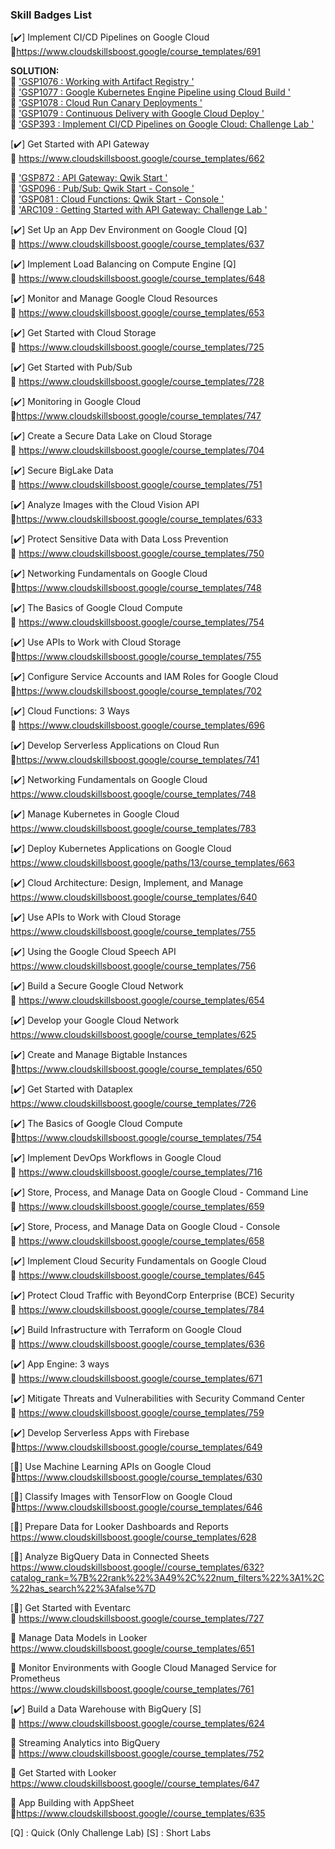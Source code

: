 ### Skill Badges List 

[✔️] Implement CI/CD Pipelines on Google Cloud   
🔗https://www.cloudskillsboost.google/course_templates/691  

**SOLUTION:**  
:link: ['GSP1076 : Working with Artifact Registry '](https://github.com/tariqsheikhsw/GoogleCloudArchitectLabs/blob/main/Solutions/GSP1076.md)   
:link: ['GSP1077 : Google Kubernetes Engine Pipeline using Cloud Build '](https://github.com/tariqsheikhsw/GoogleCloudArchitectLabs/blob/main/Solutions/GSP1077.md)   
:link: ['GSP1078 : Cloud Run Canary Deployments '](https://github.com/tariqsheikhsw/GoogleCloudArchitectLabs/blob/main/Solutions/GSP1078.md)   
:link: ['GSP1079 : Continuous Delivery with Google Cloud Deploy '](https://github.com/tariqsheikhsw/GoogleCloudArchitectLabs/blob/main/Solutions/GSP1079.md)   
:link: ['GSP393 : Implement CI/CD Pipelines on Google Cloud: Challenge Lab  '](https://github.com/tariqsheikhsw/GoogleCloudArchitectLabs/blob/main/Solutions/GSP393.md) 

[✔️] Get Started with API Gateway  
🔗 https://www.cloudskillsboost.google/course_templates/662

:link: ['GSP872 : API Gateway: Qwik Start '](https://github.com/tariqsheikhsw/GoogleCloudArchitectLabs/blob/main/Solutions/GSP872.md)    
:link: ['GSP096 : Pub/Sub: Qwik Start - Console '](https://github.com/tariqsheikhsw/GoogleCloudArchitectLabs/blob/main/Solutions/GSP096.md)    
:link: ['GSP081 : Cloud Functions: Qwik Start - Console  '](https://github.com/tariqsheikhsw/GoogleCloudArchitectLabs/blob/main/Solutions/GSP081.md)    
:link: ['ARC109 : Getting Started with API Gateway: Challenge Lab  '](https://github.com/tariqsheikhsw/GoogleCloudArchitectLabs/blob/main/Solutions/ARC109.md)    



[✔️] Set Up an App Dev Environment on Google Cloud [Q]  
🔗 https://www.cloudskillsboost.google/course_templates/637


[✔️] Implement Load Balancing on Compute Engine  [Q]  
🔗 https://www.cloudskillsboost.google/course_templates/648


[✔️] Monitor and Manage Google Cloud Resources   
🔗 https://www.cloudskillsboost.google/course_templates/653

[✔️] Get Started with Cloud Storage  
🔗 https://www.cloudskillsboost.google/course_templates/725

[✔️] Get Started with Pub/Sub  
🔗 https://www.cloudskillsboost.google/course_templates/728

[✔️] Monitoring in Google Cloud  
🔗https://www.cloudskillsboost.google/course_templates/747

[✔️] Create a Secure Data Lake on Cloud Storage  
🔗 https://www.cloudskillsboost.google/course_templates/704

[✔️] Secure BigLake Data  
🔗 https://www.cloudskillsboost.google/course_templates/751

[✔️] Analyze Images with the Cloud Vision API  
🔗https://www.cloudskillsboost.google/course_templates/633

[✔️] Protect Sensitive Data with Data Loss Prevention  
🔗 https://www.cloudskillsboost.google/course_templates/750

[✔️] Networking Fundamentals on Google Cloud  
🔗https://www.cloudskillsboost.google/course_templates/748

[✔️] The Basics of Google Cloud Compute  
🔗 https://www.cloudskillsboost.google/course_templates/754

[✔️] Use APIs to Work with Cloud Storage  
🔗https://www.cloudskillsboost.google/course_templates/755

[✔️] Configure Service Accounts and IAM Roles for Google Cloud  
🔗https://www.cloudskillsboost.google/course_templates/702

[✔️] Cloud Functions: 3 Ways    
🔗 https://www.cloudskillsboost.google/course_templates/696

[✔️] Develop Serverless Applications on Cloud Run  
🔗https://www.cloudskillsboost.google/course_templates/741

[✔️] Networking Fundamentals on Google Cloud  
https://www.cloudskillsboost.google/course_templates/748

[✔️] Manage Kubernetes in Google Cloud   
https://www.cloudskillsboost.google/course_templates/783

[✔️] Deploy Kubernetes Applications on Google Cloud  
https://www.cloudskillsboost.google/paths/13/course_templates/663

[✔️] Cloud Architecture: Design, Implement, and Manage  
https://www.cloudskillsboost.google/course_templates/640

[✔️] Use APIs to Work with Cloud Storage   
https://www.cloudskillsboost.google/course_templates/755

[✔️] Using the Google Cloud Speech API   
https://www.cloudskillsboost.google/course_templates/756

[✔️] Build a Secure Google Cloud Network  
🔗 https://www.cloudskillsboost.google/course_templates/654

[✔️] Develop your Google Cloud Network  
https://www.cloudskillsboost.google/course_templates/625

[✔️] Create and Manage Bigtable Instances  
🔗https://www.cloudskillsboost.google/course_templates/650  

[✔️] Get Started with Dataplex  
https://www.cloudskillsboost.google/course_templates/726

[✔️] The Basics of Google Cloud Compute  
🔗https://www.cloudskillsboost.google/course_templates/754

[✔️] Implement DevOps Workflows in Google Cloud  
🔗 https://www.cloudskillsboost.google/course_templates/716

[✔️] Store, Process, and Manage Data on Google Cloud - Command Line  
🔗 https://www.cloudskillsboost.google/course_templates/659

[✔️] Store, Process, and Manage Data on Google Cloud - Console  
🔗 https://www.cloudskillsboost.google/course_templates/658

[✔️] Implement Cloud Security Fundamentals on Google Cloud  
🔗 https://www.cloudskillsboost.google/course_templates/645

[✔️] Protect Cloud Traffic with BeyondCorp Enterprise (BCE) Security  
🔗 https://www.cloudskillsboost.google/course_templates/784

[✔️] Build Infrastructure with Terraform on Google Cloud  
🔗 https://www.cloudskillsboost.google/course_templates/636

[✔️] App Engine: 3 ways  
🔗 https://www.cloudskillsboost.google/course_templates/671

[✔️] Mitigate Threats and Vulnerabilities with Security Command Center   
🔗 https://www.cloudskillsboost.google/course_templates/759

[✔️] Develop Serverless Apps with Firebase  
🔗https://www.cloudskillsboost.google/course_templates/649

[🔘] Use Machine Learning APIs on Google Cloud  
🔗https://www.cloudskillsboost.google/course_templates/630 

[🔘] Classify Images with TensorFlow on Google Cloud  
🔗https://www.cloudskillsboost.google/course_templates/646

[🔘] Prepare Data for Looker Dashboards and Reports  
https://www.cloudskillsboost.google/course_templates/628

[🔘] Analyze BigQuery Data in Connected Sheets  
https://www.cloudskillsboost.google//course_templates/632?catalog_rank=%7B%22rank%22%3A49%2C%22num_filters%22%3A1%2C%22has_search%22%3Afalse%7D

[🔘] Get Started with Eventarc  
🔗 https://www.cloudskillsboost.google/course_templates/727

🔘 Manage Data Models in Looker  
https://www.cloudskillsboost.google/course_templates/651

🔘 Monitor Environments with Google Cloud Managed Service for Prometheus  
https://www.cloudskillsboost.google/course_templates/761

[✔️] Build a Data Warehouse with BigQuery  [S]  
🔗 https://www.cloudskillsboost.google/course_templates/624

🔘 Streaming Analytics into BigQuery  
🔗 https://www.cloudskillsboost.google/course_templates/752

🔘 Get Started with Looker  
https://www.cloudskillsboost.google//course_templates/647


🔘 App Building with AppSheet  
🔗https://www.cloudskillsboost.google//course_templates/635


[Q] : Quick (Only Challenge Lab)
[S] : Short Labs

